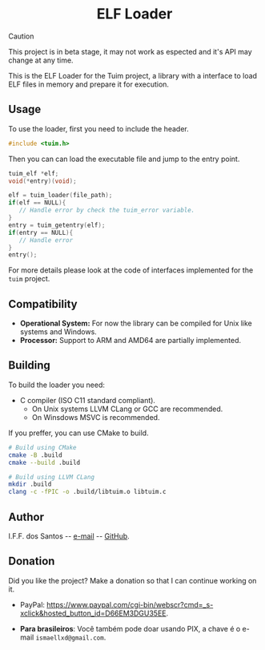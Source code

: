 <h1 align="center">ELF Loader</h1>

> [!CAUTION]
> This project is in beta stage, it may not work as espected
> and it's API may change at any time.

This is the ELF Loader for the Tuim project,
a library with a interface to load ELF files in memory and prepare it
for execution.

## Usage

To use the loader, first you need to include the header.

```c
#include <tuim.h>
```

Then you can can load the executable file and jump to the entry point.

```c
tuim_elf *elf;
void(*entry)(void);

elf = tuim_loader(file_path);
if(elf == NULL){
   // Handle error by check the tuim_error variable.
}
entry = tuim_getentry(elf);
if(entry == NULL){
   // Handle error
}
entry();
```

For more details please look at the code
of interfaces implemented for the `tuim` project.

## Compatibility

- **Operational System:**
   For now the library can be compiled for Unix like systems and
   Windows.
- **Processor:**
   Support to ARM and AMD64 are partially implemented.

## Building

To build the loader you need:

- C compiler (ISO C11 standard compliant).
   - On Unix systems LLVM CLang or GCC are recommended.
   - On Winsdows MSVC is recommended.

If you preffer, you can use CMake to build.

```bash
# Build using CMake
cmake -B .build
cmake --build .build

# Build using LLVM CLang
mkdir .build
clang -c -fPIC -o .build/libtuim.o libtuim.c
```

## Author

I.F.F. dos Santos --
[e-mail](ismaellxd@gmail.com) --
[GitHub](https://github.com/ismaeldamiao).

## Donation

Did you like the project? Make a donation so that I can continue working on it.

- PayPal: <https://www.paypal.com/cgi-bin/webscr?cmd=_s-xclick&hosted_button_id=D66EM3DGU35EE>.

- **Para brasileiros**: Você também pode doar usando PIX, a chave é o e-mail `ismaellxd@gmail.com`.
